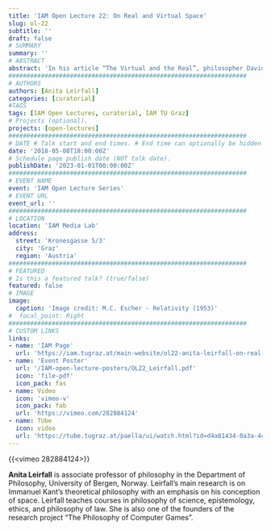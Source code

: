 ```yaml
---
title: 'IAM Open Lecture 22: On Real and Virtual Space'
slug: ol-22
subtitle: ''
draft: false
# SUMMARY
summary: ''
# ABSTRACT 
abstract: 'In his article “The Virtual and the Real”, philosopher David Chalmers discusses whether immersive, computer-generated spaces are real or virtual. He argues that virtual space is real in the sense that it serves certain functional purposes. The talk will challenge this “functionalist” understanding of virtual spaces as real by, instead, focusing on our capacity to orient ourselves independently of marks, features and objects in space. It will be argued that we have a mental capacity, or power, that enables us to differentiate between directions in space. This capacity makes it possible for us to relate to spatial directions as real, and not merely virtual, reciprocal relations.'
##################################################################
# AUTHORS 
authors: [Anita Leirfall]
categories: [curatorial]
#TAGS
tags: [IAM Open Lectures, curatorial, IAM TU Graz]
# Projects (optional).
projects: [open-lectures]
##################################################################
# DATE # Talk start and end times. # End time can optionally be hidden by prefixing the line with `#`.
date: '2018-05-08T18:00:00Z'
# Schedule page publish date (NOT talk date).
publishDate: '2023-01-01T00:00:00Z'
##################################################################
# EVENT NAME 
event: 'IAM Open Lecture Series'
# EVENT URL 
event_url: ''
##################################################################
# LOCATION 
location: 'IAM Media Lab'
address:
  street: 'Kronesgasse 5/3'
  city: 'Graz'
  region: 'Austria'
##################################################################
# FEATURED
# Is this a featured talk? (true/false)
featured: false
# IMAGE 
image:
  caption: 'Image credit: M.C. Escher - Relativity (1953)'
#  focal_point: Right
##################################################################
# CUSTOM LINKS 
links:
- name: 'IAM Page'
  url: 'https://iam.tugraz.at/main-website/ol22-anita-leirfall-on-real-and-virtual-space/'
- name: 'Event Poster'
  url: '/IAM-open-lecture-posters/OL22_Leirfall.pdf'
  icon: 'file-pdf'
  icon_pack: fas
- name: Video
  icon: 'vimeo-v'
  icon_pack: fab
  url: 'https://vimeo.com/282884124'
- name: TUbe
  icon: video
  url: 'https://tube.tugraz.at/paella/ui/watch.html?id=d4a81434-0a3a-4c91-9c35-d30294a8232c'
---
```


{{<vimeo 282884124>}}

**Anita Leirfall** is associate professor of philosophy in the Department of Philosophy, University of Bergen, Norway. Leirfall’s main research is on Immanuel Kant’s theoretical philosophy with an emphasis on his conception of space. Leirfall teaches courses in philosophy of science, epistemology, ethics, and philosophy of law. She is also one of the founders of the research project “The Philosophy of Computer Games”.

<!--
IAM Open Lecture #22
Anita Leirfall
On Real and Virtual Space
18:00 Tuesday 8 May 2018
IAM Media Lab, Kronesgasse 5/III

Event poster https://iam.tugraz.at/wp-content/uploads/2018/05/OL22_Leirfall.png

Original post: https://iam.tugraz.at/2018/04/ol_leirfall/
-->